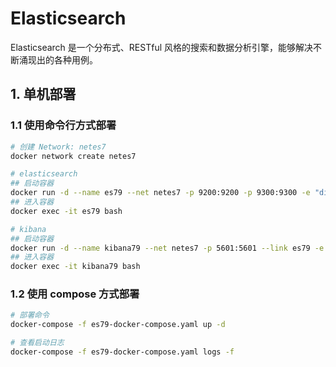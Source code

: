 # Elasticsearch

Elasticsearch 是一个分布式、RESTful 风格的搜索和数据分析引擎，能够解决不断涌现出的各种用例。

## 1. 单机部署

### 1.1 使用命令行方式部署

```bash
# 创建 Network: netes7
docker network create netes7

# elasticsearch
## 启动容器
docker run -d --name es79 --net netes7 -p 9200:9200 -p 9300:9300 -e "discovery.type=single-node" --restart=always elasticsearch:7.9.3
## 进入容器
docker exec -it es79 bash

# kibana
## 启动容器
docker run -d --name kibana79 --net netes7 -p 5601:5601 --link es79 -e "ELASTICSEARCH_HOSTS=http://es79:9200" --restart=always kibana:7.9.3
## 进入容器
docker exec -it kibana79 bash
```

### 1.2 使用 compose 方式部署

```bash
# 部署命令
docker-compose -f es79-docker-compose.yaml up -d

# 查看启动日志
docker-compose -f es79-docker-compose.yaml logs -f
```
